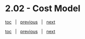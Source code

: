 # 2.02 - Cost Model

[toc](June_2021.md) &nbsp; |  &nbsp; [previous](2_01_cosmosdb_apis.md) &nbsp; | &nbsp; [next](June_2021.md) &nbsp;



[toc](June_2021.md) &nbsp; |  &nbsp; [previous](2_01_cosmosdb_apis.md) &nbsp; | &nbsp; [next](June_2021.md) &nbsp;
